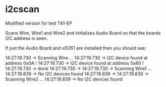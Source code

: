 # i2cscan

Modified version for test T41-EP

Scans Wire, Wire1 and Wire2 and initializes Audio Board so that the boards I2C address is seen.

If just the Audio Board and si5351 are installed then you should see:

14:27:19.730 -> Scanning Wire ...
14:27:19.730 -> I2C device found at address 0x0A  !
14:27:19.730 -> I2C device found at address 0x60  !
14:27:19.730 -> done
14:27:19.730 -> 
14:27:19.730 -> Scanning Wire1 ...
14:27:19.839 -> No I2C devices found
14:27:19.839 -> 
14:27:19.839 -> Scanning Wire2 ...
14:27:19.839 -> No I2C devices found
